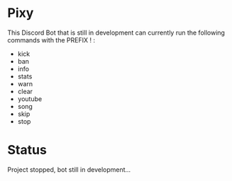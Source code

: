 # Pixy

This Discord Bot that is still in development can currently run the following commands with the PREFIX ! :
- kick
- ban
- info
- stats
- warn
- clear
- youtube
- song
- skip
- stop

# Status

Project stopped, bot still in development...
